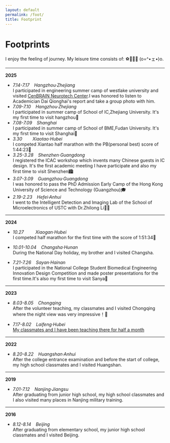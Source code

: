 ```yaml
---
layout: default
permalink: /foot/  
title: Footprint
---
```



# **Footprints**  
I enjoy the feeling of journey. My leisure time consists of: ⚽🏸🏃💤‍ (o=^•ェ•)o.   

---  
**2025**
- *7.14-7.17 &ensp; Hangzhou·Zhejiang*  
I participated in engineering summer camp of westlake university and visited [CenBRAIN Neurotech Center](https://cenbrain.westlake.edu.cn/index.htm).I was honored to listen to Academician Dai Qionghai's report and take a group photo with him.
- *7.09-7.10 &ensp; Hangzhou·Zhejiang*  
I participated in summer camp of School of IC,Zhejiang University. It's my first time to visit hangzhou🎇
- *7.08-7.09  &ensp; Shanghai*    
I participated in summer camp of School of BME,Fudan University. It's my first time to visit Shanghai🌉
- *3.30  &ensp; &ensp;&ensp; Xiaotao·Hubei*  
I competed Xiantao half marathon with the PB(personal best) score of 1:44:23🏃‍
- *3.25-3.28  &ensp; Shenzhen·Guangdong*  
I registered the ICAC workshop which invents many Chinese guests in IC design. It's the first academic meeting I have participate and also my first time to visit Shenzhen🏙︎
- *3.07-3.09 &ensp; Guangzhou·Guangdong*  
I was honored to pass the PhD Admission Early Camp of the Hong Kong University of Science and Technology (Guangzhou)🎓
- *2.19-2.23 &ensp; Hefei·Anhui*  
I went to the Intelligent Detection and Imaging Lab of the School of Microelectronics of USTC with Dr.Zhilong Li🧑‍🎓

---

**2024**
- *10.27  &ensp; &ensp; &ensp;  Xiaogan·Hubei*  
I competed half marathon for the first time with the score of 1:51:34🏃‍

- *10.01-10.04  &ensp;  Changsha·Hunan*  
During the National Day holiday, my brother and I visited Changsha.

- *7.21-7.26   &ensp; Sayan·Hainan*  
I participated in the National College Student Biomedical Engineering Innovation Design Competition and made poster presentations for the first time.It's also my first time to visit Sanya🌴

---
**2023** 
- *8.03-8.05   &ensp; Chongqing*  
After the volunteer teaching, my classmates and I visited Chongqing where the night view was very impressive！🌉

- *7.17-8.02   &ensp;  Laifeng·Hubei*  
[My classmates and I have been teaching there for half a month](https://mp.weixin.qq.com/s/d3KV-QBX14pxWGJZ6jlsLw)

---
**2022** 
- *8.20-8.22  &ensp;  Huangshan·Anhui*  
After the college entrance examination and before the start of college, my high school classmates and I visited Huangshan.  

---

**2019** 
- *7.01-7.12  &ensp;  Nanjing·Jiangsu*  
After graduating from junior high school, my high school classmates and I also visited many places in Nanjing military training.  

---

**2016** 
- *8.12-8.14  &ensp;  Beijing*  
After graduating from elementary school, my junior high school classmates and I visited Beijing.  

